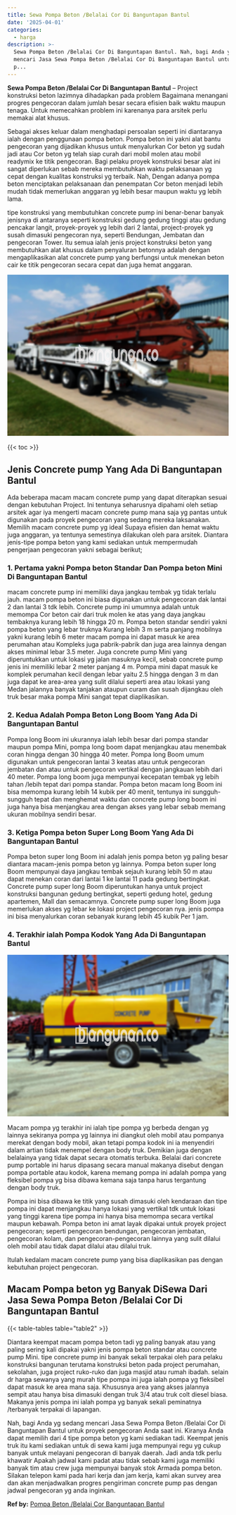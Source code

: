 ```yaml
---
title: Sewa Pompa Beton /Belalai Cor Di Banguntapan Bantul
date: '2025-04-01'
categories:
  - harga
description: >-
  Sewa Pompa Beton /Belalai Cor Di Banguntapan Bantul. Nah, bagi Anda yg sedang
  mencari Jasa Sewa Pompa Beton /Belalai Cor Di Banguntapan Bantul untuk proyek
  p...
---
```


**Sewa Pompa Beton /Belalai Cor Di Banguntapan Bantul** – Project konstruksi beton lazimnya dihadapkan pada problem Bagaimana menangani progres pengecoran dalam jumlah besar secara efisien baik waktu maupun tenaga. Untuk memecahkan problem ini karenanya para arsitek perlu memakai alat khusus.

Sebagai akses keluar dalam menghadapi persoalan seperti ini diantaranya ialah dengan penggunaan pompa beton. Pompa beton ini yakni alat bantu pengecoran yang dijadikan khusus untuk menyalurkan Cor beton yg sudah jadi atau Cor beton yg telah siap curah dari mobil molen atau mobil readymix ke titik pengecoran. Bagi pelaku proyek konstruksi besar alat ini sangat diperlukan sebab mereka membutuhkan waktu pelaksanaan yg cepat dengan kualitas konstruksi yg terbaik. Nah, Dengan adanya pompa beton menciptakan pelaksanaan dan penempatan Cor beton menjadi lebih mudah tidak memerlukan anggaran yg lebih besar maupun waktu yg lebih lama.

tipe konstruksi yang membutuhkan concrete pump ini benar-benar banyak jenisnya di antaranya seperti konstruksi gedung gedung tinggi atau gedung pencakar langit, proyek-proyek yg lebih dari 2 lantai, project-proyek yg susah dimasuki pengecoran nya, seperti Bendungan, Jembatan dan pengecoran Tower. Itu semua ialah jenis project konstruksi beton yang membutuhkan alat khusus dalam penyaluran betonnya adalah dengan mengaplikasikan alat concrete pump yang berfungsi untuk menekan beton cair ke titik pengecoran secara cepat dan juga hemat anggaran.

![Sewa Pompa Beton /Belalai Cor Di Banguntapan Bantul](/images/sewa-concrete-pump-18.png)

{{< toc >}}

## Jenis Concrete pump Yang Ada Di Banguntapan Bantul

Ada beberapa macam macam concrete pump yang dapat diterapkan sesuai dengan kebutuhan Project. Ini tentunya seharusnya dipahami oleh setiap arsitek agar iya mengerti macam concrete pump mana saja yg pantas untuk digunakan pada proyek pengecoran yang sedang mereka laksanakan. Memilih macam concrete pump yg ideal Supaya efisien dan hemat waktu juga anggaran, ya tentunya semestinya dilakukan oleh para arsitek. Diantara jenis-tipe pompa beton yang kami sediakan untuk mempermudah pengerjaan pengecoran yakni sebagai berikut;

### 1\. Pertama yakni Pompa beton Standar Dan Pompa beton Mini Di Banguntapan Bantul

macam concrete pump ini memiliki daya jangkau tembak yg tidak terlalu jauh. macam pompa beton ini biasa digunakan untuk pengecoran dak lantai 2 dan lantai 3 tdk lebih. Concrete pump ini umumnya adalah untuk memompa Cor beton cair dari truk molen ke atas yang daya jangkau tembaknya kurang lebih 18 hingga 20 m. Pompa beton standar sendiri yakni pompa beton yang lebar truknya Kurang lebih 3 m serta panjang mobilnya yakni kurang lebih 6 meter macam pompa ini dapat masuk ke area perumahan atau Kompleks juga pabrik-pabrik dan juga area lainnya dengan akses minimal lebar 3.5 meter. Juga concrete pump Mini yang diperuntukkan untuk lokasi yg jalan masuknya kecil, sebab concrete pump jenis ini memiliki lebar 2 meter panjang 4 m. Pompa mini dapat masuk ke komplek perumahan kecil dengan lebar yaitu 2.5 hingga dengan 3 m dan juga dapat ke area-area yang sulit dilalui seperti area atau lokasi yang Medan jalannya banyak tanjakan ataupun curam dan susah dijangkau oleh truk besar maka pompa Mini sangat tepat diaplikasikan.

### 2\. Kedua Adalah Pompa Beton Long Boom Yang Ada Di Banguntapan Bantul

Pompa long Boom ini ukurannya ialah lebih besar dari pompa standar maupun pompa Mini, pompa long boom dapat menjangkau atau menembak coran hingga dengan 30 hingga 40 meter. Pompa long Boom umum digunakan untuk pengecoran lantai 3 keatas atau untuk pengecoran jembatan dan atau untuk pengecoran vertikal dengan jangkauan lebih dari 40 meter. Pompa long boom juga mempunyai kecepatan tembak yg lebih tahan /lebih tepat dari pompa standar. Pompa beton macam long Boom ini bisa memompa kurang lebih 14 kubik per 40 menit, tentunya ini sungguh-sungguh tepat dan menghemat waktu dan concrete pump long boom ini juga hanya bisa menjangkau area dengan akses yang lebar sebab memang ukuran mobilnya sendiri besar.

### 3\. Ketiga Pompa beton Super Long Boom Yang Ada Di Banguntapan Bantul

Pompa beton super long Boom ini adalah jenis pompa beton yg paling besar diantara macam-jenis pompa beton yg lainnya. Pompa beton super long Boom mempunyai daya jangkau tembak sejauh kurang lebih 50 m atau dapat menekan coran dari lantai 1 ke lantai 11 pada gedung bertingkat. Concrete pump super long Boom diperuntukan hanya untuk project konstruksi bangunan gedung bertingkat, seperti gedung hotel, gedung apartemen, Mall dan semacamnya. Concrete pump super long Boom juga memerlukan akses yg lebar ke lokasi project pengecoran nya. jenis pompa ini bisa menyalurkan coran sebanyak kurang lebih 45 kubik Per 1 jam.

### 4\. Terakhir ialah Pompa Kodok Yang Ada Di Banguntapan Bantul

![Sewa Pompa Beton /Belalai Cor Di Banguntapan Bantul](/images/sewa-concrete-pump-09.png)

Macam pompa yg terakhir ini ialah tipe pompa yg berbeda dengan yg lainnya sekiranya pompa yg lainnya ini diangkut oleh mobil atau pompanya merekat dengan body mobil, akan tetapi pompa kodok ini ia menyendiri dalam artian tidak menempel dengan body truk. Demikian juga dengan belalainya yang tidak dapat secara otomatis terbuka. Belalai dari concrete pump portable ini harus dipasang secara manual makanya disebut dengan pompa portable atau kodok, karena memang pompa ini adalah pompa yang fleksibel pompa yg bisa dibawa kemana saja tanpa harus tergantung dengan body truk.

Pompa ini bisa dibawa ke titik yang susah dimasuki oleh kendaraan dan tipe pompa ini dapat menjangkau hanya lokasi yang vertikal tdk untuk lokasi yang tinggi karena tipe pompa ini hanya bisa memompa secara vertikal maupun kebawah. Pompa beton ini amat layak dipakai untuk proyek project pengecoran; seperti pengecoran bendungan, pengecoran jembatan, pengecoran kolam, dan pengecoran-pengecoran lainnya yang sulit dilalui oleh mobil atau tidak dapat dilalui atau dilalui truk.

Itulah kedalam macam concrete pump yang bisa diaplikasikan pas dengan kebutuhan project pengecoran.

## Macam Pompa beton yg Banyak DiSewa Dari Jasa Sewa Pompa Beton /Belalai Cor Di Banguntapan Bantul

{{< table-tables table="table2" >}}

Diantara keempat macam pompa beton tadi yg paling banyak atau yang paling sering kali dipakai yakni jenis pompa beton standar atau concrete pump Mini. tipe concrete pump ini banyak sekali terpakai oleh para pelaku konstruksi bangunan terutama konstruksi beton pada project perumahan, sekolahan, juga project ruko-ruko dan juga masjid atau rumah ibadah. selain dr harga sewanya yang murah tipe pompa ini juga ialah pompa yg fleksibel dapat masuk ke area mana saja. Khususnya area yang akses jalannya sempit atau hanya bisa dimasuki dengan truk 3/4 atau truk colt diesel biasa. Makanya jenis pompa ini ialah pompa yg banyak sekali peminatnya /terbanyak terpakai di lapangan.

Nah, bagi Anda yg sedang mencari Jasa Sewa Pompa Beton /Belalai Cor Di Banguntapan Bantul untuk proyek pengecoran Anda saat ini. Kiranya Anda dapat memilih dari 4 tipe pompa beton yg kami sediakan tadi. Keempat jenis truk itu kami sediakan untuk di sewa kami juga mempunyai regu yg cukup banyak untuk melayani pengecoran di banyak daerah. Jadi anda tdk perlu khawatir Apakah jadwal kami padat atau tidak sebab kami juga memiliki banyak tim atau crew juga mempunyai banyak stok Armada pompa beton. Silakan telepon kami pada hari kerja dan jam kerja, kami akan survey area dan akan menjadwalkan progres pengiriman concrete pump pas dengan jadwal pengecoran yg anda inginkan.

**Ref by:** [Pompa Beton /Belalai Cor Banguntapan Bantul](https://id.wikipedia.org/wiki/Pompa)

